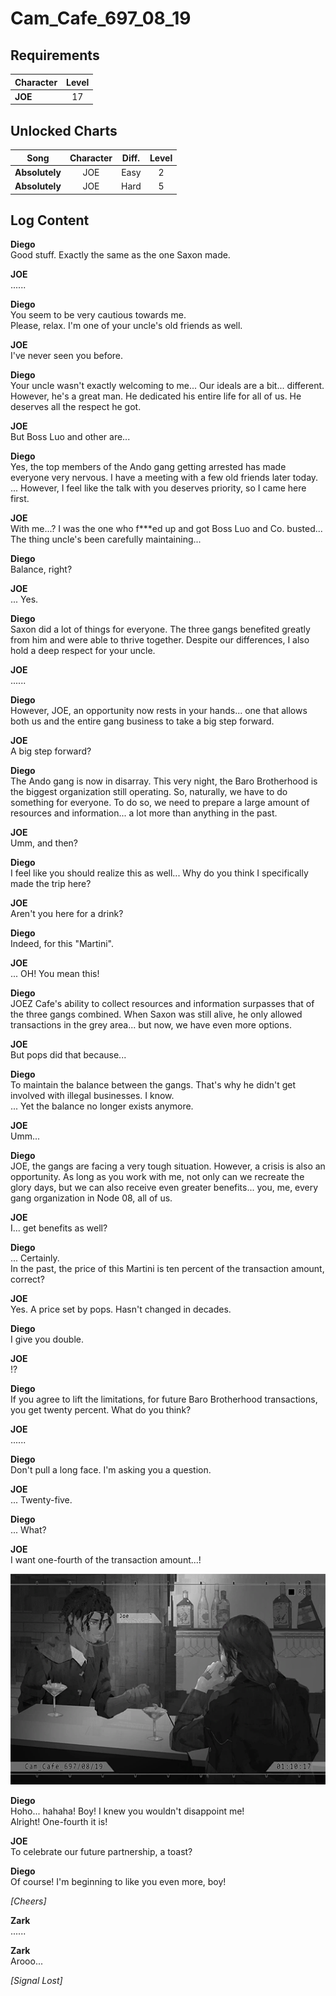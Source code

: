 # Cam_Cafe_697_08_19
## Requirements
|Character|Level|
|---------|:---:|
|**JOE**  | 17  |

## Unlocked Charts
|     Song     |Character|Diff.|Level|
|--------------|:-------:|:---:|:---:|
|**Absolutely**|   JOE   |Easy |  2  |
|**Absolutely**|   JOE   |Hard |  5  |

## Log Content
**Diego**<br>
Good stuff. Exactly the same as the one Saxon made.

**JOE**<br>
......

**Diego**<br>
You seem to be very cautious towards me.<br>
Please, relax. I'm one of your uncle's old friends as well.

**JOE**<br>
I've never seen you before.

**Diego**<br>
Your uncle wasn't exactly welcoming to me... Our ideals are a bit... different. However, he's a great man. He dedicated his entire life for all of us. He deserves all the respect he got.

**JOE**<br>
But Boss Luo and other are...

**Diego**<br>
Yes, the top members of the Ando gang getting arrested has made everyone very nervous. I have a meeting with a few old friends later today.<br>
... However, I feel like the talk with you deserves priority, so I came here first.

**JOE**<br>
With me...? I was the one who f\*\*\*ed up and got Boss Luo and Co. busted... The thing uncle's been carefully maintaining...

**Diego**<br>
Balance, right?

**JOE**<br>
... Yes.

**Diego**<br>
Saxon did a lot of things for everyone. The three gangs benefited greatly from him and were able to thrive together. Despite our differences, I also hold a deep respect for your uncle.

**JOE**<br>
......

**Diego**<br>
However, JOE, an opportunity now rests in your hands... one that allows both us and the entire gang business to take a big step forward.

**JOE**<br>
A big step forward?

**Diego**<br>
The Ando gang is now in disarray. This very night, the Baro Brotherhood is the biggest organization still operating. So, naturally, we have to do something for everyone. To do so, we need to prepare a large amount of resources and information... a lot more than anything in the past.

**JOE**<br>
Umm, and then?

**Diego**<br>
I feel like you should realize this as well... Why do you think I specifically made the trip here?

**JOE**<br>
Aren't you here for a drink?

**Diego**<br>
Indeed, for this "Martini".

**JOE**<br>
... OH! You mean this!

**Diego**<br>
JOEZ Cafe's ability to collect resources and information surpasses that of the three gangs combined. When Saxon was still alive, he only allowed transactions in the grey area... but now, we have even more options.

**JOE**<br>
But pops did that because...

**Diego**<br>
To maintain the balance between the gangs. That's why he didn't get involved with illegal businesses. I know.<br>
... Yet the balance no longer exists anymore.

**JOE**<br>
Umm...

**Diego**<br>
JOE, the gangs are facing a very tough situation. However, a crisis is also an opportunity. As long as you work with me, not only can we recreate the glory days, but we can also receive even greater benefits... you, me, every gang organization in Node 08, all of us.

**JOE**<br>
I... get benefits as well?

**Diego**<br>
... Certainly. <br>
In the past, the price of this Martini is ten percent of the transaction amount, correct?

**JOE**<br>
Yes. A price set by pops. Hasn't changed in decades.

**Diego**<br>
I give you double.

**JOE**<br>
!?

**Diego**<br>
If you agree to lift the limitations, for future Baro Brotherhood transactions, you get twenty percent. What do you think?

**JOE**<br>
......

**Diego**<br>
Don't pull a long face. I'm asking you a question.

**JOE**<br>
... Twenty\-five.

**Diego**<br>
... What?

**JOE**<br>
I want one\-fourth of the transaction amount...!

![jos2101.png](./attachments/jos2101.png)

**Diego**<br>
Hoho... hahaha! Boy! I knew you wouldn't disappoint me!<br>
Alright! One\-fourth it is!

**JOE**<br>
To celebrate our future partnership, a toast?

**Diego**<br>
Of course! I'm beginning to like you even more, boy!

*\[Cheers\]*

**Zark**<br>
......

**Zark**<br>
Arooo...

*[Signal Lost]*
